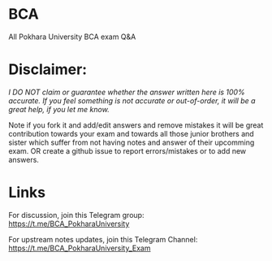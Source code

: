 # BCA
All Pokhara University BCA exam Q&amp;A


# Disclaimer: 
_I DO NOT claim or guarantee whether the answer written here is 100% accurate. If you feel something is not accurate or out-of-order, it will be a great help, if you let me know._


Note if you fork it and add/edit answers and remove mistakes it will be great contribution towards your exam and towards all those junior brothers and sister which suffer from not having notes and answer of their upcomming exam. OR create a github issue to report errors/mistakes or to add new answers.

# Links

For discussion, join this Telegram group: https://t.me/BCA_PokharaUniversity

For upstream notes updates, join this Telegram Channel: https://t.me/BCA_PokharaUniversity_Exam




